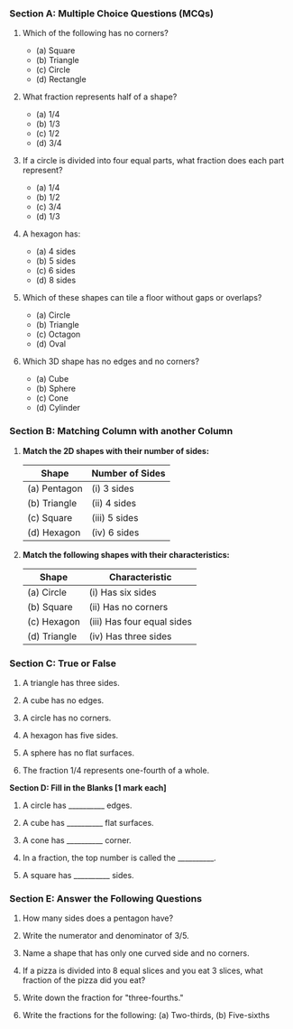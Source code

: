 ### Section A: Multiple Choice Questions (MCQs)

1. Which of the following has no corners?
   - (a) Square
   - (b) Triangle
   - (c) Circle
   - (d) Rectangle

2. What fraction represents half of a shape?
   - (a) 1/4
   - (b) 1/3
   - (c) 1/2
   - (d) 3/4

3. If a circle is divided into four equal parts, what fraction does each part represent?
   - (a) 1/4
   - (b) 1/2
   - (c) 3/4
   - (d) 1/3

4. A hexagon has:
   - (a) 4 sides
   - (b) 5 sides
   - (c) 6 sides
   - (d) 8 sides

5. Which of these shapes can tile a floor without gaps or overlaps?
   - (a) Circle
   - (b) Triangle
   - (c) Octagon
   - (d) Oval
  
6. Which 3D shape has no edges and no corners?
   - (a) Cube
   - (b) Sphere
   - (c) Cone
   - (d) Cylinder
 
### Section B: Matching Column with another Column

1. **Match the 2D shapes with their number of sides:**

   | Shape         | Number of Sides |
   |---------------|-----------------|
   | (a) Pentagon  | (i) 3 sides     |
   | (b) Triangle  | (ii) 4 sides    |
   | (c) Square    | (iii) 5 sides   |
   | (d) Hexagon   | (iv) 6 sides    |


2. **Match the following shapes with their characteristics:**

   | Shape       | Characteristic              |
   |-------------|-----------------------------|
   | (a) Circle  | (i) Has six sides           |
   | (b) Square  | (ii) Has no corners         |
   | (c) Hexagon | (iii) Has four equal sides  |
   | (d) Triangle| (iv) Has three sides        |
 
### Section C: True or False

1. A triangle has three sides.  

2. A cube has no edges.  

3. A circle has no corners.

4. A hexagon has five sides.

5. A sphere has no flat surfaces.

6. The fraction 1/4 represents one-fourth of a whole.  

**Section D: Fill in the Blanks [1 mark each]**

1. A circle has __________ edges.

2. A cube has __________ flat surfaces.

3. A cone has __________ corner.

4. In a fraction, the top number is called the __________.

5. A square has __________ sides.

### Section E: Answer the Following Questions

1. How many sides does a pentagon have?

2. Write the numerator and denominator of 3/5.

3. Name a shape that has only one curved side and no corners.

4. If a pizza is divided into 8 equal slices and you eat 3 slices, what fraction of the pizza did you eat?

5. Write down the fraction for "three-fourths."

6. Write the fractions for the following:
      (a) Two-thirds,      (b) Five-sixths

